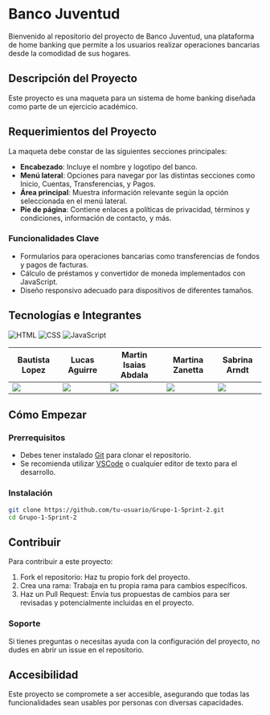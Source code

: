 # Banco Juventud

Bienvenido al repositorio del proyecto de Banco Juventud, una plataforma de home banking que permite a los usuarios realizar operaciones bancarias desde la comodidad de sus hogares.

## Descripción del Proyecto

Este proyecto es una maqueta para un sistema de home banking diseñada como parte de un ejercicio académico.

## Requerimientos del Proyecto

La maqueta debe constar de las siguientes secciones principales:

- **Encabezado**: Incluye el nombre y logotipo del banco.
- **Menú lateral**: Opciones para navegar por las distintas secciones como Inicio, Cuentas, Transferencias, y Pagos.
- **Área principal**: Muestra información relevante según la opción seleccionada en el menú lateral.
- **Pie de página**: Contiene enlaces a políticas de privacidad, términos y condiciones, información de contacto, y más.

### Funcionalidades Clave

- Formularios para operaciones bancarias como transferencias de fondos y pagos de facturas.
- Cálculo de préstamos y convertidor de moneda implementados con JavaScript.
- Diseño responsivo adecuado para dispositivos de diferentes tamaños.

## Tecnologías e Integrantes

![HTML](https://img.shields.io/badge/HTML-000.svg?style=for-the-badge&logo=html5&logoColor=e34f26) ![CSS](https://img.shields.io/badge/CSS-000.svg?style=for-the-badge&logo=css3&logoColor=1572B6) ![JavaScript](https://img.shields.io/badge/JavaScript-000.svg?style=for-the-badge&logo=javascript&logoColor=F7DF1E)

| **Bautista Lopez** | **Lucas Aguirre** | **Martin Isaias Abdala** | **Martina Zanetta** | **Sabrina Arndt** |
| --- | --- | --- | --- | --- |
| <a href="https://www.linkedin.com/in/bautistalopezlopez/"><img src="https://img.shields.io/badge/linkedin%20-%230077B5.svg?&style=for-the-badge&logo=linkedin&logoColor=white"/></a> | <a href="https://www.linkedin.com/in/lusoldev/"><img src="https://img.shields.io/badge/linkedin%20-%230077B5.svg?&style=for-the-badge&logo=linkedin&logoColor=white"/></a> | <a href="https://www.linkedin.com/in/martinisaiasabdala/"><img src="https://img.shields.io/badge/linkedin%20-%230077B5.svg?&style=for-the-badge&logo=linkedin&logoColor=white"/></a> | <a href="https://www.linkedin.com/in/martina-zanetta-41798522a/"><img src="https://img.shields.io/badge/linkedin%20-%230077B5.svg?&style=for-the-badge&logo=linkedin&logoColor=white"/></a> | <a href="https://www.linkedin.com/in/sabrina-arndt/"><img src="https://img.shields.io/badge/linkedin%20-%230077B5.svg?&style=for-the-badge&logo=linkedin&logoColor=white"/></a> |

## Cómo Empezar

### Prerrequisitos

- Debes tener instalado [Git](https://git-scm.com/) para clonar el repositorio.
- Se recomienda utilizar [VSCode](https://code.visualstudio.com/) o cualquier editor de texto para el desarrollo.

### Instalación

```bash
git clone https://github.com/tu-usuario/Grupo-1-Sprint-2.git
cd Grupo-1-Sprint-2
```

## Contribuir

Para contribuir a este proyecto:

1. Fork el repositorio: Haz tu propio fork del proyecto.
2. Crea una rama: Trabaja en tu propia rama para cambios específicos.
3. Haz un Pull Request: Envía tus propuestas de cambios para ser revisadas y potencialmente incluidas en el proyecto.

### Soporte

Si tienes preguntas o necesitas ayuda con la configuración del proyecto, no dudes en abrir un issue en el repositorio.

## Accesibilidad

Este proyecto se compromete a ser accesible, asegurando que todas las funcionalidades sean usables por personas con diversas capacidades.
